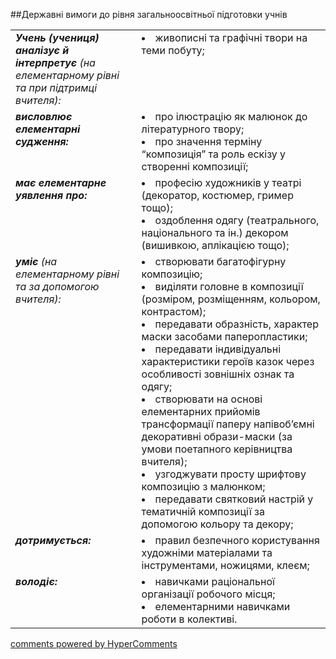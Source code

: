 <div id="hypercomments_widget" class="js-hypercomments-widget invisible"></div>

##Державні вимоги до рівня загальноосвітньої підготовки учнів

<table>
<tbody>
<tr>
<td width="40%" style="vertical-align:top !important;">
<i><b>Учень (учениця) аналізує й інтерпретує</b>  (на елементарному рівні та при підтримці вчителя): </i><br>
</td>
<td style="vertical-align:top !important;">
<li>живописні та графічні твори на теми побуту;</li>
</td>
</tr>
<tr>
<td width="40%" style="vertical-align:top !important;">
<i><b>висловлює елементарні судження:</b></i><br>
</td>
<td>
<li>про ілюстрацію як малюнок до літературного твору; </li>
<li>про значення терміну “композиція” та роль ескізу у створенні композиції;</li>
</td>
</tr>
<tr>
<td width="40%" style="vertical-align:top !important;">
<i><b>має елементарне уявлення про:</b></i><br>
</td>
<td>
<li>професію художників у театрі (декоратор, костюмер, гример тощо);</li>
<li>оздоблення одягу (театрального, національного та ін.) декором (вишивкою, аплікацією тощо);</li>
</td>
</tr>
<tr>
<td width="40%" style="vertical-align:top !important;">
<i><b>уміє</b> (на елементарному рівні та за допомогою вчителя):</i><br>
</td>
<td>
<li>створювати багатофігурну композицію;</li>
<li>виділяти головне в композиції (розміром, розміщенням, кольором, контрастом);</li>
<li>передавати образність, характер маски засобами паперопластики; </li>
<li>передавати індивідуальні характеристики  героїв казок через особливості зовнішніх ознак 
та одягу;</li>
<li>створювати на основі елементарних прийомів трансформації паперу напівоб’ємні декоративні образи-маски (за умови поетапного керівництва вчителя);</li>
<li>узгоджувати просту шрифтову композицію з малюнком;</li>
<li>передавати святковий настрій у тематичній композиції за допомогою кольору та декору;</li>
</td>
</tr>
<tr>
<td width="40%" style="vertical-align:top !important;">
<i><b>дотримується:</b></i><br>
</td>
<td>
<li>правил безпечного користування художніми матеріалами та інструментами, ножицями, клеєм;</li>
</td>
</tr>
<tr>
<td width="40%" style="vertical-align:top !important;">
<i><b>володіє:</b></i><br>
</td>
<td>
<li>навичками раціональної організації робочого місця;</li>
<li>елементарними навичками роботи в колективі.</li>

</td>
</tr>
</tbody>
</table>


<div class="js-hypercomments-container">
    <a href="http://hypercomments.com" class="hc-link" title="comments widget">comments powered by HyperComments</a>
</div>